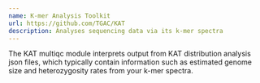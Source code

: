 ```yaml
---
name: K-mer Analysis Toolkit
url: https://github.com/TGAC/KAT
description: Analyses sequencing data via its k-mer spectra
---
```


The KAT multiqc module interprets output from KAT distribution analysis json files, which typically
contain information such as estimated genome size and heterozygosity rates from your k-mer spectra.
